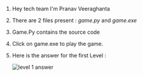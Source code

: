 1. Hey tech team I'm Pranav Veeraghanta 
2. There are 2 files present : *game.py* and *game.exe*
3. Game.Py contains the source code
4. Click on game.exe to play the game.
5. Here is the answer for the first Level :

   <img src="https://beyondmebtw.com/projects/pairgame/level1ans.png" alt="level 1 answer">